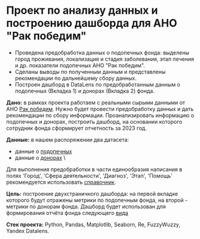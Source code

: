 # Проект по анализу данных и построению дашборда для АНО "Рак победим"

- Проведена предобработка данных о подопечных фонда: выделены город проживания, локализация и стадия заболевания, этап лечения и др. показатели подопечных АНО "Рак победим".
- Сделаны выводы по полученным данным и представлены рекомендации по дальнейшему сбору данных.
- Построен дашборд в DataLens по предобработанным данным о подопечных (Вкладка 1) и донорах (Вкладка 2) фонда.

**Дано:** в рамках проекта работаем с реальными сырыми данными от АНО [Рак победим](https://rak-pobedim.com/). Нужно будет провести предобработку данных и дать рекомендации по сбору информации. Проанализировать информацию о подопечных и донорах, построить дашборд, на основании которого сотрудник фонда сформирует отчетность за 2023 год.

**Данные:** в нашем распоряжении два датасета:
* данные о [подопечных](https://docs.google.com/spreadsheets/d/1_S4m-SK2juop8FkCMVCFIAJcUi2zFBj25VVOsUAaOT4/edit#gid=1721685457)
* данные о [донорах](https://docs.google.com/spreadsheets/d/1OfWqpwyiTnM9fTbrgxIkK_xXJL5803p-Y-FmECmOspU/edit#gid=42853625) \

Для выполнения предобработки в части единообразия написания в полях 'Город', 'Сфера деятельности', 'Диагноз', 'Этап', 'Помощь' рекомендуется использовать [справочник](https://docs.google.com/spreadsheets/d/1ODxYYhWq1OMntpGo9gD8jYKJQV6lGfw0fAtkyhCr1Q0/edit#gid=822464959). 

**Цель:** построение двухстраничного дашборда: на первой вкладке которого будут отражены метрики по подопечным фонда, на второй - метрики по донорам фонда. Дашборд будет использован для формирования отчёта фонда следующего [вида](https://disk.yandex.ru/i/pJMgzISgQtTQwA) 

**Стек проекта:** Python, Pandas, Matplotlib, Seaborn, Re, FuzzyWuzzy, Yandex Datalens.
